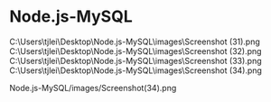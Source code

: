 # Node.js-MySQL
C:\Users\tjlei\Desktop\Node.js-MySQL\images\Screenshot (31).png
C:\Users\tjlei\Desktop\Node.js-MySQL\images\Screenshot (32).png
C:\Users\tjlei\Desktop\Node.js-MySQL\images\Screenshot (33).png
C:\Users\tjlei\Desktop\Node.js-MySQL\images\Screenshot (34).png

Node.js-MySQL/images/Screenshot(34).png
